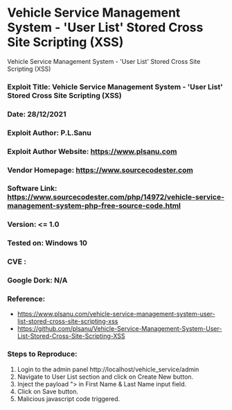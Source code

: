 # Vehicle Service Management System - 'User List' Stored Cross Site Scripting (XSS)
Vehicle Service Management System - 'User List' Stored Cross Site Scripting (XSS)

### Exploit Title: Vehicle Service Management System - 'User List' Stored Cross Site Scripting (XSS)
### Date: 28/12/2021
### Exploit Author: P.L.Sanu
### Exploit Author Website: https://www.plsanu.com
### Vendor Homepage: https://www.sourcecodester.com
### Software Link: https://www.sourcecodester.com/php/14972/vehicle-service-management-system-php-free-source-code.html
### Version: <= 1.0
### Tested on: Windows 10
### CVE : 
### Google Dork: N/A
### Reference: 
- https://www.plsanu.com/vehicle-service-management-system-user-list-stored-cross-site-scripting-xss
- https://github.com/plsanu/Vehicle-Service-Management-System-User-List-Stored-Cross-Site-Scripting-XSS

### Steps to Reproduce:
1. Login to the admin panel http://localhost/vehicle_service/admin
2. Navigate to User List section and click on Create New button. 
3. Inject the payload "><script>alert(document.cookie)</script> in First Name & Last Name input field.
4. Click on Save button.
5. Malicious javascript code triggered.
